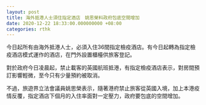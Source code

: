 ```yaml
---
layout: post
title: 海外抵港人士須住指定酒店　姚思榮料政府包底空間增加
date: 2020-12-22 18:33:00.000000000 +08:00
categories: rthk
---
```


今日起所有由海外抵港人士，必須入住36間指定檢疫酒店。有今日起轉為指定檢疫酒店模式運作的酒店，在門外設置櫃檯供旅客登記。

對於政府今日凌晨起，禁止載客的英國航班抵港，有指定檢疫酒店表示，對房間預訂影響輕微，至今只有少量預約被取消。

不過，旅遊界立法會議員姚思榮表示，隨著港府禁止旅客從英國入境，加上本港疫情反覆，指定酒店下個月的入住率面對一定壓力，政府要包底的空間增加。
